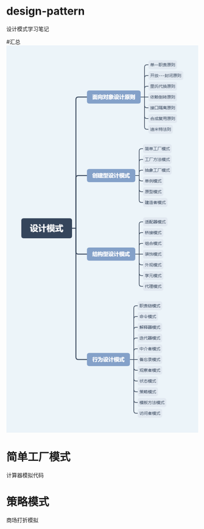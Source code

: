 # design-pattern
设计模式学习笔记

#汇总
![设计模式](design-pattern-doc/设计模式.png "设计模式")


# 简单工厂模式
计算器模拟代码

# 策略模式
商场打折模拟

